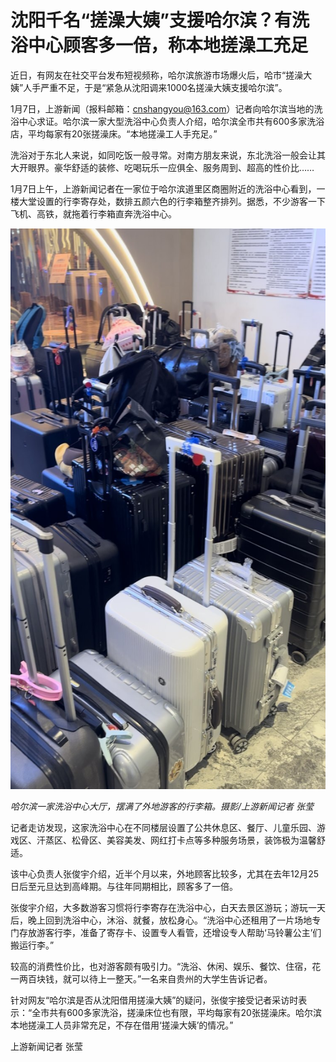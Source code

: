 # 沈阳千名“搓澡大姨”支援哈尔滨？有洗浴中心顾客多一倍，称本地搓澡工充足

近日，有网友在社交平台发布短视频称，哈尔滨旅游市场爆火后，哈市“搓澡大姨”人手严重不足，于是“紧急从沈阳调来1000名搓澡大姨支援哈尔滨”。

1月7日，上游新闻（报料邮箱：cnshangyou@163.com）记者向哈尔滨当地的洗浴中心求证。哈尔滨一家大型洗浴中心负责人介绍，哈尔滨全市共有600多家洗浴店，平均每家有20张搓澡床。“本地搓澡工人手充足。”

洗浴对于东北人来说，如同吃饭一般寻常。对南方朋友来说，东北洗浴一般会让其大开眼界。豪华舒适的装修、吃喝玩乐一应俱全、服务周到、超高的性价比……

1月7日上午，上游新闻记者在一家位于哈尔滨道里区商圈附近的洗浴中心看到，一楼大堂设置的行李寄存处，数排五颜六色的行李箱整齐排列。据悉，不少游客一下飞机、高铁，就拖着行李箱直奔洗浴中心。

![a1e6a7efae536a129856317f3de25cf1.jpg](https://raw.githubusercontent.com/qqhsx/qqnews_image/main/2024/01/07/沈阳千名“搓澡大姨”支援哈尔滨？有洗浴中心顾客多一倍，称本地搓澡工充足/a1e6a7efae536a129856317f3de25cf1.jpg)

_哈尔滨一家洗浴中心大厅，摆满了外地游客的行李箱。摄影/上游新闻记者 张莹_

记者走访发现，这家洗浴中心在不同楼层设置了公共休息区、餐厅、儿童乐园、游戏区、汗蒸区、松骨区、美容美发、网红打卡点等多种服务场景，装饰极为温馨舒适。

该中心负责人张俊宇介绍，近半个月以来，外地顾客比较多，尤其在去年12月25日后至元旦达到高峰期。与往年同期相比，顾客多了一倍。

张俊宇介绍，大多数游客习惯将行李寄存在洗浴中心，白天去景区游玩；游玩一天后，晚上回到洗浴中心，沐浴、就餐，放松身心。“洗浴中心还租用了一片场地专门存放游客行李，准备了寄存卡、设置专人看管，还增设专人帮助‘马铃薯公主’们搬运行李。”

较高的消费性价比，也对游客颇有吸引力。“洗浴、休闲、娱乐、餐饮、住宿，花一两百块钱，就可以待上一整天。”一名来自贵州的大学生告诉记者。

针对网友“哈尔滨是否从沈阳借用搓澡大姨”的疑问，张俊宇接受记者采访时表示：“全市共有600多家洗浴，搓澡床位也有限，平均每家有20张搓澡床。哈尔滨本地搓澡工人员非常充足，不存在借用‘搓澡大姨’的情况。”

上游新闻记者 张莹

